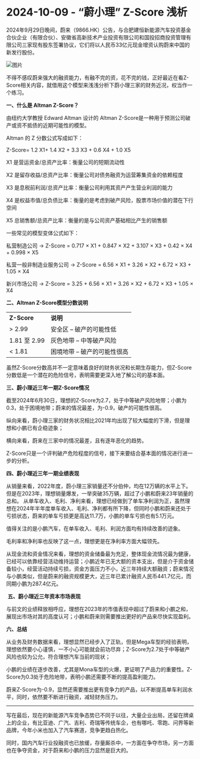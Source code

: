 # 2024-10-09 - “蔚小理” Z-Score 浅析

2024年9月29日晚间，蔚来（9866.HK）公告，与合肥建恒新能源汽车投资基金合伙企业（有限合伙）、安徽省高新技术产业投资有限公司和国投招商投资管理有限公司三家现有股东签署协议，它们将以人民币33亿元现金增资认购蔚来中国的新发行股份。

![图片](https://mmbiz.qpic.cn/mmbiz_png/aAzicl1mnQk4GpGmfCNNIGeQRBbiaMQNBbz9hVsEkMdcicZCrAwAMDdcLYL94Oo2ia2B4wFueMVHaL9YgF97Rwwr5w/640?wx_fmt=png&from=appmsg&randomid=47fz90fr&tp=webp&wxfrom=5&wx_lazy=1)

不得不感叹蔚来强大的融资能力，有融不完的资，花不完的钱，正好最近在看Z-Score相关内容，就借用这个模型来浅浅分析下蔚小理三家的财务近况，权当作一个练习。 

**一、什么是 Altman Z-Score？**

由纽约大学教授 Edward Altman 设计的 Altman Z-Score是一种用于预测公司破产或资不抵债的近期可能性的模型。

Altman 的 Z 分数公式写成如下：

Z-Score= 1.2 X1+ 1.4 X2 + 3.3 X3 + 0.6 X4 + 1.0 X5

X1 是营运资金/总资产比率：衡量公司的短期流动性

X2 是留存收益/总资产比率：衡量公司对债务融资为运营筹集资金的依赖程度

X3 是息税前利润/总资产比率：衡量公司利用其资产产生营业利润的能力

X4 是权益市值/总负债比率：衡量的是考虑到破产风险，股票市场价值的潜在下行空间

X5 总销售额/总资产比率：衡量的是与公司资产基础相比产生的销售额

一些常见的模型变体公式如下：

私营制造公司 → Z-Score = 0.717 × X1 + 0.847 × X2 + 3.107 × X3 + 0.42 × X4 + 0.998 × X5

私营一般非制造业服务公司 → Z-Score = 6.56 × X1 + 3.26 × X2 + 6.72 × X3 + 1.05 × X4

新兴市场公司 → Z-Score = 3.25 + 6.56 × X1 + 3.26 × X2 + 6.72 × X3 + 1.05 × X4

**二、Altman Z-Score模型分数说明**

|  |  |
| --- | --- |
| **Z-Score** | **说明** |
| > 2.99 | 安全区 – 破产的可能性低 |
| 1.81 至 2.99 | 灰色地带 – 中等破产风险 |
| < 1.81 | 困境地带 – 破产的可能性很高 |

虽然Z-Score分数高并不一定意味着良好的财务状况和长期生存能力，但Z-Score分数低是一个潜在的危险信号，表明需要更深入地了解公司的基本面。

**三、蔚小理近三年一期Z-Score情况**

截至2024年6月30日，理想的Z-Score为2.7，处于中等破产风险地带；小鹏为0.3，处于困境地带；蔚来的情况最差，为-0.9，破产的可能性很高。

纵向来看，蔚小理三家的财务状况相比2021年均出现了较大幅度的下滑，但是理想和小鹏已有企稳迹象；

横向来看，蔚来在三家中的情况最差，且有逐年恶化的趋势。

Z-Score只是一个评判破产危险程度的信号，接下来要结合基本面的情况进行进一步的分析。

**四、蔚小理近三年一期业绩表现**

从销量来看，2022年度，蔚小理三家销量还不分伯仲，均在12万辆的水平上下。但是在2023年，理想销量爆发，一举突破35万辆，超过了小鹏和蔚来23年销量的总和。 从单车收入、毛利、净利来看，理想已经做到了单车净利润为正，虽然理想在2024年半年度单车收入、毛利、净利都有所下降，但同时小鹏和蔚来还处于亏损状态，蔚来的单车亏损更是高达11.7万，小鹏的单车亏损也有5.1万元。

值得关注的是小鹏汽车，在单车收入、毛利、利润方面均有持续改善的迹象。

毛利率和净利率也反映了这一点，理想更是在净利率方面大幅领先。 

从现金流和资金情况来看，理想的资金储备最为充足，整体现金流情况最为健康，已经可以依靠经营活动维持运营；小鹏近年已无大额的资本支出，但是介于资金储备较小，经营活动持续亏损，资金方面压力不小，近三年持续大额融资；蔚来情况与小鹏类似，但是蔚来的融资规模更大，近三年已累计融资人民币441.7亿元，而同期小鹏为287.4亿元。

 **五、蔚小理近三年资本市场表现**

与前文的业绩释放相呼应，理想在2023年的市值表现中超过了蔚来和小鹏之和，展现出市场对其的高度认可；小鹏和蔚来则需要推出更好的产品来尽快实现盈利。

**六、总结**

从业务及财务数据来看，理想显然已经步入了正轨，但是Mega车型的经验表明，理想依然要小心谨慎，一不小心可能就会前功尽弃；Z-Score为2.7处于中等破产风险也较为公允，符合理想汽车当前的现状；

小鹏的业绩在逐步改善，尤其是Mona车型的火爆，更证明了产品力的重要性。Z-Score为0.3处于危险地带，表明小鹏还需要不断的提高盈利能力。

蔚来Z-Score为-0.9，显然还需要推出更有竞争力的产品，以不断提高单车利润水平，同时，依然要不断进行融资，减轻财务压力。

---

写在最后，现在的新能源汽车竞争态势已不同于以往，大量企业出局，还留在牌桌上的企业，有比亚迪、广汽、吉利、奇瑞等传统车企，也有哪吒、零跑、问界等新品牌，今年小米也加入了汽车赛道，竞争更趋白热化。

同时，国内汽车行业投融资也已放缓，存量厮杀中，一方面在争夺市场，另一方面也在争夺资金，对于蔚来和小鹏的压力显然是巨大的。